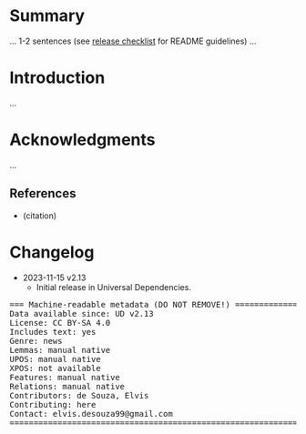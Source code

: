# Summary

... 1-2 sentences (see [release checklist](http://universaldependencies.org/release_checklist.html#the-readme-file) for README guidelines) ...


# Introduction

...


# Acknowledgments

...

## References

* (citation)


# Changelog

* 2023-11-15 v2.13
  * Initial release in Universal Dependencies.


<pre>
=== Machine-readable metadata (DO NOT REMOVE!) ================================
Data available since: UD v2.13
License: CC BY-SA 4.0
Includes text: yes
Genre: news
Lemmas: manual native
UPOS: manual native
XPOS: not available
Features: manual native
Relations: manual native
Contributors: de Souza, Elvis
Contributing: here
Contact: elvis.desouza99@gmail.com
===============================================================================
</pre>
